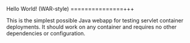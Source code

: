 Hello World! (WAR-style)
===============+++

This is the simplest possible Java webapp for testing servlet container deployments.  It should work on any container and requires no other dependencies or configuration.
